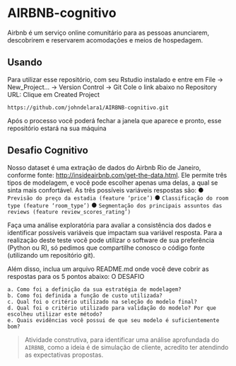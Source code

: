 # AIRBNB-cognitivo
Airbnb é um serviço online comunitário para as pessoas anunciarem, descobrirem e reservarem acomodações e meios de hospedagem.

## Usando
Para utilizar esse repositório, com  seu Rstudio instalado e entre em File -> New_Project... -> Version Control -> Git
Cole o link abaixo no Repository URL: 
Clique em Created Project

```
https://github.com/johndelara1/AIRBNB-cognitivo.git
```

Após o processo você poderá fechar a janela que aparece e pronto, esse repositório estará na sua máquina 
## Desafio Cognitivo
Nosso dataset é uma extração de dados do Airbnb Rio de
Janeiro, conforme fonte:
http://insideairbnb.com/get-the-data.html.
Ele permite três tipos de modelagem, e você pode escolher
apenas uma delas, a qual se sinta mais confortável. As três
possíveis variáveis respostas são:
    ● `Previsão do preço da estadia (feature ‘price’)`
    ● `Classificação do room type (feature ‘room_type’)`
    ● `Segmentação dos principais assuntos das reviews (feature review_scores_rating’)`

Faça uma análise exploratória para avaliar a consistência
dos dados e identificar possíveis variáveis que impactam
sua variável resposta.
Para a realização deste teste você pode utilizar o software
de sua preferência (Python ou R), só pedimos que
compartilhe conosco o código fonte (utilizando um
repositório git).

Além disso, inclua um arquivo README.md
onde você deve cobrir as respostas para os 5 pontos abaixo:
O DESAFIO


    a. Como foi a definição da sua estratégia de modelagem?
    b. Como foi definida a função de custo utilizada?
    c. Qual foi o critério utilizado na seleção do modelo final?
    d. Qual foi o critério utilizado para validação do modelo? Por que escolheu utilizar este método?
    e. Quais evidências você possui de que seu modelo é suficientemente bom?

> Atividade construtiva, para identificar uma análise aprofundada do `AIRBNB`, como a ideia é de simulação de cliente, acredito ter atendindo as expectativas propostas.
